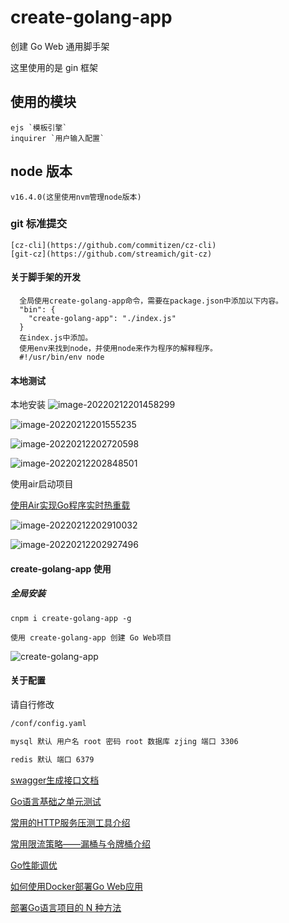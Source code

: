 # create-golang-app

创建 Go Web 通用脚手架

这里使用的是 gin 框架

## 使用的模块

```
ejs `模板引擎`
inquirer `用户输入配置`
```

## node 版本

```
v16.4.0(这里使用nvm管理node版本)
```

### git 标准提交

```
[cz-cli](https://github.com/commitizen/cz-cli)
[git-cz](https://github.com/streamich/git-cz)
```

#### 关于脚手架的开发

```
  全局使用create-golang-app命令，需要在package.json中添加以下内容。
  "bin": {
    "create-golang-app": "./index.js"
  }
  在index.js中添加。
  使用env来找到node，并使用node来作为程序的解释程序。
  #!/usr/bin/env node
```

#### 本地测试

本地安装
![image-20220212201458299](https://qiniuyun.code520.com.cn/images/20220212201458.png)

![image-20220212201555235](https://qiniuyun.code520.com.cn/images/20220212201555.png)

![image-20220212202720598](https://qiniuyun.code520.com.cn/images/20220212203100.png)

![image-20220212202848501](https://qiniuyun.code520.com.cn/images/20220212202848.png)

使用air启动项目

[使用Air实现Go程序实时热重载](https://www.liwenzhou.com/posts/Go/live_reload_with_air/)

![image-20220212202910032](https://qiniuyun.code520.com.cn/images/20220212202910.png)

![image-20220212202927496](https://qiniuyun.code520.com.cn/images/20220212202927.png)

#### create-golang-app 使用

##### 全局安装

```
cnpm i create-golang-app -g

使用 create-golang-app 创建 Go Web项目
```

![create-golang-app](https://camo.githubusercontent.com/ca3d16b730f9c6c7a297f6dc9ec3db97db913e8e3de0c6adc1f5fec7ef74a8ab/68747470733a2f2f71696e697579756e2e636f64653532302e636f6d2e636e2f696d616765732f32303232303132373132303234362e676966)

#### 关于配置

请自行修改

```bash
/conf/config.yaml

mysql 默认 用户名 root 密码 root 数据库 zjing 端口 3306

redis 默认 端口 6379
```

[swagger生成接口文档](https://www.liwenzhou.com/posts/Go/gin_swagger/)

[Go语言基础之单元测试](https://www.liwenzhou.com/posts/Go/unit-test/#)

[常用的HTTP服务压测工具介绍](https://www.liwenzhou.com/posts/Go/benchmark_tool/)

[常用限流策略——漏桶与令牌桶介绍](https://www.liwenzhou.com/posts/Go/ratelimit/)

[Go性能调优](https://www.liwenzhou.com/posts/Go/performance_optimisation/)

[如何使用Docker部署Go Web应用](https://www.liwenzhou.com/posts/Go/how_to_deploy_go_app_using_docker/)

[部署Go语言项目的 N 种方法](https://www.liwenzhou.com/posts/Go/deploy_go_app/)

